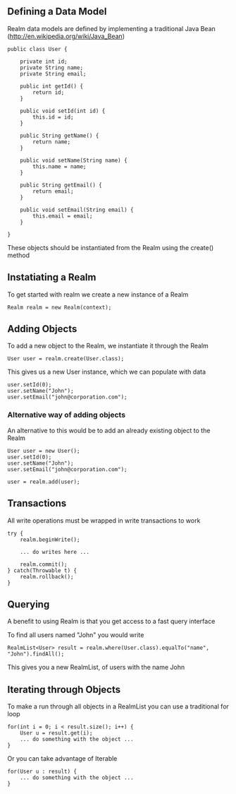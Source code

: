 ## Defining a Data Model

Realm data models are defined by implementing a traditional Java Bean (http://en.wikipedia.org/wiki/Java_Bean)

	public class User {

        private int id;
        private String name;
        private String email;

        public int getId() {
            return id;
        }

        public void setId(int id) {
            this.id = id;
        }

        public String getName() {
            return name;
        }

        public void setName(String name) {
            this.name = name;
        }

        public String getEmail() {
            return email;
        }

        public void setEmail(String email) {
            this.email = email;
        }

    }

These objects should be instantiated from the Realm using the create() method

## Instatiating a Realm

To get started with realm we create a new instance of a Realm

    Realm realm = new Realm(context);


## Adding Objects

To add a new object to the Realm, we instantiate it through the Realm

	User user = realm.create(User.class);

This gives us a new User instance, which we can populate with data

    user.setId(0);
    user.setName("John");
    user.setEmail("john@corporation.com");

### Alternative way of adding objects

An alternative to this would be to add an already existing object to the Realm

    User user = new User();
    user.setId(0);
    user.setName("John");
    user.setEmail("john@corporation.com");

    user = realm.add(user);

## Transactions
All write operations must be wrapped in write transactions to work

    try {
        realm.beginWrite();

        ... do writes here ...

        realm.commit();
    } catch(Throwable t) {
        realm.rollback();
    }

## Querying

A benefit to using Realm is that you get access to a fast query interface

To find all users named "John" you would write

    RealmList<User> result = realm.where(User.class).equalTo("name", "John").findAll();

This gives you a new RealmList, of users with the name John

## Iterating through Objects

To make a run through all objects in a RealmList you can use a traditional for loop

    for(int i = 0; i < result.size(); i++) {
        User u = result.get(i);
        ... do something with the object ...
    }

Or you can take advantage of Iterable

    for(User u : result) {
        ... do something with the object ...
    }


